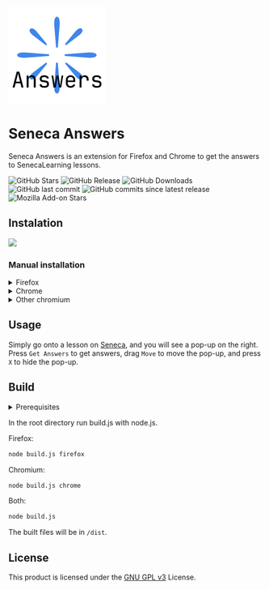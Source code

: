 ![Icon](icons/icon-192.png)

# Seneca Answers

Seneca Answers is an extension for Firefox and Chrome to get the answers to SenecaLearning lessons.

![GitHub Stars](https://img.shields.io/github/stars/pepperonijail77/seneca-answers?style=flat)
![GitHub Release](https://img.shields.io/github/v/release/pepperonijail77/seneca-answers)
![GitHub Downloads](https://img.shields.io/github/downloads/pepperonijail77/seneca-answers/total)
![GitHub last commit](https://img.shields.io/github/last-commit/pepperonijail77/seneca-answers)
![GitHub commits since latest release](https://img.shields.io/github/commits-since/pepperonijail77/seneca-answers/latest/dev)
![Mozilla Add-on Stars](https://img.shields.io/amo/stars/seneca-answers)

## Instalation

[![](https://extensionworkshop.com/assets/img/documentation/publish/get-the-addon-178x60px.dad84b42.png)](https://addons.mozilla.org/firefox/addon/seneca-answers/)

### Manual installation

<details>
<summary>Firefox</summary>

Download `seneca-answers.xpi` from the latest [release](https://github.com/pepperonijail77/seneca-answers/releases/latest) - you will have to right-click and select `Save Link As...`, otherwise Firefox will try to install it.

Go to `about:debugging#/runtime/this-firefox`, and press `Load Temporary Add-on...`, then select the `seneca-answers.xpi` file that you downloaded.

</details>
<details>
<summary>Chrome</summary>

Download `seneca-answers.crx` from the latest [release](https://github.com/pepperonijail77/seneca-answers/releases/latest) - you will have to right-click and select `Save link as...`, otherwise Chrome will try to install it. Extract its contents into a folder somewhere.

On Chrome, go to `chrome://extensions`, and enable developer mode if you haven't already.

Press on `Load unpacked`, then navigate to and select the folder that you extracted into.

</details>
<details>
<summary>Other chromium</summary>

> Note that it is only tested on Firefox, Chrome and Chromium. There is no guarantee that it will work for your browser.

Download `seneca-answers.crx` from the latest [release](https://github.com/pepperonijail77/seneca-answers/releases/latest).

Go to `chrome://extensions`, and enable developer mode if you haven't already.

Drag and drop `seneca-answers.crx` that you downloaded onto the page, and press `Add Extension`.

</details>

## Usage

Simply go onto a lesson on [Seneca](https://app.senecalearning.com/), and you will see a pop-up on the right. Press `Get Answers` to get answers, drag `Move` to move the pop-up, and press `X` to hide the pop-up.

## Build

<details>
<summary>Prerequisites</summary>

- [git](https://git-scm.com/)
- [node.js](https://nodejs.org/)

Clone the repo.
```sh
git clone https://github.com/pepperonijail77/seneca-answers.git
```

In the root directory install all the npm dependencies.
```sh
npm install
```

</details>

In the root directory run build.js with node.js.

Firefox:
```sh
node build.js firefox
```

Chromium:
```sh
node build.js chrome
```

Both:
```sh
node build.js
```

The built files will be in `/dist`.

## License
This product is licensed under the [GNU GPL v3](https://choosealicense.com/licenses/gpl-3.0) License.
